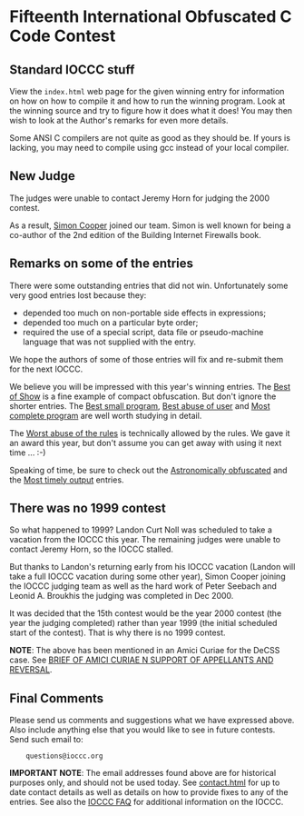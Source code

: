# Fifteenth International Obfuscated C Code Contest


## Standard IOCCC stuff

View the `index.html` web page for the given winning entry for information on how
on how to compile it and how to run the winning program.
Look at the winning source and try to figure how it does what it does!
You may then wish to look at the Author's remarks for even more details.

Some ANSI C compilers are not quite as good as they should be.  If
yours is lacking, you may need to compile using gcc instead of your
local compiler.


## New Judge

The judges were unable to contact Jeremy Horn for judging the 2000 contest.

As a result, [Simon Cooper](http://www.sfik.com/) joined our team.  Simon is
well known for being a co-author of the 2nd edition of the Building Internet
Firewalls book.


## Remarks on some of the entries

There were some outstanding entries that did not win.  Unfortunately
some very good entries lost because they:

- depended too much on non-portable side effects in expressions;
- depended too much on a particular byte order;
- required the use of a special script, data file or pseudo-machine language
that was not supplied with the entry.

We hope the authors of some of those entries will fix and re-submit
them for the next IOCCC.

We believe you will be impressed with this year's winning entries.  The [Best of
Show](jarijyrki/index.html) is a fine example of compact obfuscation. But don't
ignore the shorter entries.  The [Best small program](natori/index.html), [Best
abuse of user](briddlebane/index.html) and [Most complete program](tomx/index.html)
are well worth studying in detail.

The [Worst abuse of the rules](dlowe/index.html) is technically allowed by the
rules.  We gave it an award this year, but don't assume you can get away with
using it next time ... :-)

Speaking of time, be sure to check out the [Astronomically
obfuscated](rince/index.html) and the [Most timely
output](schneiderwent/index.html) entries.


## There was no 1999 contest

So what happened to 1999?  Landon Curt Noll was scheduled to take a
vacation from the IOCCC this year.  The remaining judges were
unable to contact Jeremy Horn, so the IOCCC stalled.

But thanks to Landon's returning early from his IOCCC vacation (Landon
will take a full IOCCC vacation during some other year), Simon Cooper
joining the IOCCC judging team as well as the hard work of Peter Seebach
and Leonid A. Broukhis the judging was completed in Dec 2000.

It was decided that the 15th contest would be the year 2000 contest
(the year the judging completed) rather than year 1999 (the initial
scheduled start of the contest).  That is why there is no 1999 contest.

**NOTE**: The above has been mentioned in an Amici Curiae for the
DeCSS case.  See [BRIEF OF AMICI CURIAE N SUPPORT OF APPELLANTS AND
REVERSAL](https://web.archive.org/web/20231021211330/http://cryptome.org/mpaa-v-2600-bac.htm).


## Final Comments

Please send us comments and suggestions what we have expressed above.
Also include anything else that you would like to see in future contests.
Send such email to:

```
    questions@ioccc.org
```

**IMPORTANT NOTE**: The email addresses found above are for historical
purposes only, and should not be used today.  See
[contact.html](../contact.html) for up to date contact details
as well as details on how to provide fixes to any of the entries.
See also the [IOCCC FAQ](../faq.html) for additional information on the IOCCC.


<!--

    Copyright © 1984-2024 by Landon Curt Noll. All Rights Reserved.

    You are free to share and adapt this file under the terms of this license:

        Creative Commons Attribution-ShareAlike 4.0 International (CC BY-SA 4.0)

    For more information, see:

        https://creativecommons.org/licenses/by-sa/4.0/

-->
